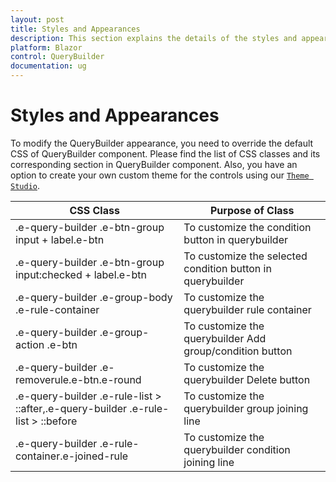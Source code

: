 ```yaml
---
layout: post
title: Styles and Appearances
description: This section explains the details of the styles and appearances of the QueryBuilder
platform: Blazor
control: QueryBuilder
documentation: ug
---
```


# Styles and Appearances

To modify the QueryBuilder appearance, you need to override the default CSS of QueryBuilder component. Please find the list of CSS classes and its corresponding section in QueryBuilder component. Also, you have an option to create your own custom theme for the controls using our [`Theme Studio`](https://ej2.syncfusion.com/themestudio/?theme=material).

CSS Class | Purpose of Class
-----|-----
|.e-query-builder .e-btn-group input + label.e-btn|To customize the condition button in querybuilder
|.e-query-builder .e-btn-group input:checked + label.e-btn|To customize the selected condition button in querybuilder
|.e-query-builder .e-group-body .e-rule-container|To customize the querybuilder rule container
|.e-query-builder .e-group-action .e-btn |To customize the querybuilder Add group/condition button
|.e-query-builder .e-removerule.e-btn.e-round|To customize the querybuilder Delete button
|.e-query-builder .e-rule-list > ::after,.e-query-builder .e-rule-list > ::before|To customize the querybuilder group joining line
|.e-query-builder .e-rule-container.e-joined-rule|To customize the querybuilder condition joining line
